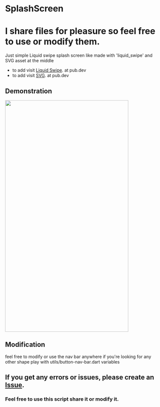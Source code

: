 # SplashScreen
# I share files for pleasure so feel free to use or modify them.

Just simple Liquid swipe splash screen like made with 'liquid_swipe'
and SVG asset at the middle
- to add visit [Liquid Swipe](https://pub.dev/packages/liquid_swipe). at pub.dev
- to add visit [SVG](https://pub.dev/packages/flutter_svg). at pub.dev

## Demonstration

<img src="https://github.com/zharrane/Liquid-Swipe/blob/master/demo/untitled.gif" width="400" height="750"/>

## Modification

feel free to modify or use the nav bar anywhere
if you're looking for any other shape play with utils/button-nav-bar.dart variables

## If you get any errors or issues, please create an [Issue](https://github.com/zharrane/Liquid-Swipe/issues/new).
### Feel free to use this script share it or modify it.
